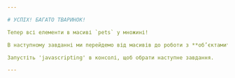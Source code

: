 ```yaml
---

# УСПІХ! БАГАТО ТВАРИНОК!

Тепер всі елементи в масиві `pets` у множині!

В наступному завданні ми перейдемо від масивів до роботи з **об’єктами**.

Запустіть 'javascripting' в консолі, щоб обрати наступне завдання.

---
```

